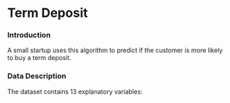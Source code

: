 # Term Deposit
### Introduction
A small startup uses this algorithm to predict if the customer is more likely to buy a term deposit.

### Data Description
The dataset contains 13 explanatory variables:
